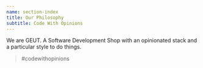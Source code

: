 ```yaml
---
name: section-index
title: Our Philosophy
subtitle: Code With Opinions
---
```


We are GEUT. A Software Development Shop with an opinionated stack and a particular style to do things.

> #codewithopinions
